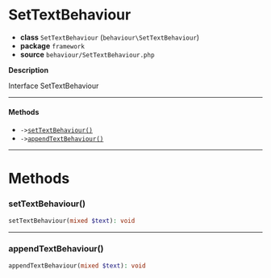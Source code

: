 # SetTextBehaviour

- **class** `SetTextBehaviour` (`behaviour\SetTextBehaviour`)
- **package** `framework`
- **source** `behaviour/SetTextBehaviour.php`

**Description**

Interface SetTextBehaviour

---

#### Methods

- `->`[`setTextBehaviour()`](#method-settextbehaviour)
- `->`[`appendTextBehaviour()`](#method-appendtextbehaviour)

---
# Methods

<a name="method-settextbehaviour"></a>

### setTextBehaviour()
```php
setTextBehaviour(mixed $text): void
```

---

<a name="method-appendtextbehaviour"></a>

### appendTextBehaviour()
```php
appendTextBehaviour(mixed $text): void
```